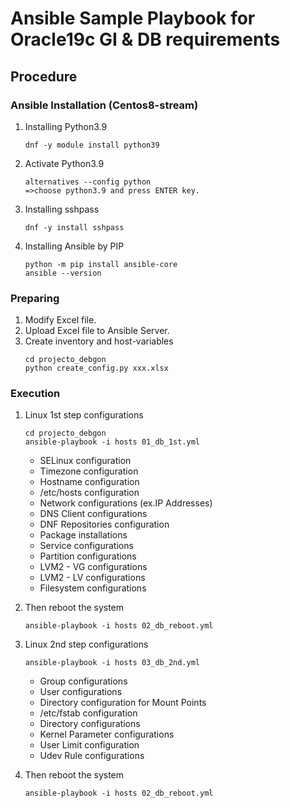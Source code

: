 # Ansible Sample Playbook for Oracle19c GI & DB requirements

## Procedure
### Ansible Installation (Centos8-stream)

1. Installing Python3.9
    ```:Installing Python3.9
    dnf -y module install python39
    ```

1. Activate Python3.9
    ```:
    alternatives --config python
    =>choose python3.9 and press ENTER key.
    ```

1. Installing sshpass
    ```:Installing sshpass
    dnf -y install sshpass
    ```

1. Installing Ansible by PIP
    ```:Installing Ansible by PIP
    python -m pip install ansible-core
    ansible --version
    ```

### Preparing
1. Modify Excel file.
2. Upload Excel file to Ansible Server.
3. Create inventory and host-variables
    ```:
    cd projecto_debgon
    python create_config.py xxx.xlsx
    ```


### Execution
1. Linux 1st step configurations
    ```:
    cd projecto_debgon
    ansible-playbook -i hosts 01_db_1st.yml
    ```

    - SELinux configuration
    - Timezone configuration
    - Hostname configuration
    - /etc/hosts configuration
    - Network configurations (ex.IP Addresses)
    - DNS Client configurations
    - DNF Repositories configuration
    - Package installations
    - Service configurations
    - Partition configurations
    - LVM2 - VG configurations
    - LVM2 - LV configurations
    - Filesystem configurations


2. Then reboot the system
    ```:
    ansible-playbook -i hosts 02_db_reboot.yml
    ```

3. Linux 2nd step configurations
    ```:
    ansible-playbook -i hosts 03_db_2nd.yml
    ```

    - Group configurations
    - User configurations
    - Directory configuration for Mount Points
    - /etc/fstab configuration
    - Directory configurations
    - Kernel Parameter configurations
    - User Limit configuration
    - Udev Rule configurations

4. Then reboot the system
    ```:
    ansible-playbook -i hosts 02_db_reboot.yml
    ```



